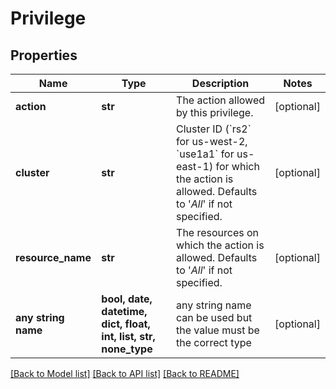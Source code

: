# Privilege


## Properties
Name | Type | Description | Notes
------------ | ------------- | ------------- | -------------
**action** | **str** | The action allowed by this privilege. | [optional] 
**cluster** | **str** | Cluster ID (&#x60;rs2&#x60; for us-west-2, &#x60;use1a1&#x60; for us-east-1) for which the action is allowed. Defaults to &#39;*All*&#39; if not specified. | [optional] 
**resource_name** | **str** | The resources on which the action is allowed. Defaults to &#39;*All*&#39; if not specified. | [optional] 
**any string name** | **bool, date, datetime, dict, float, int, list, str, none_type** | any string name can be used but the value must be the correct type | [optional]

[[Back to Model list]](../README.md#documentation-for-models) [[Back to API list]](../README.md#documentation-for-api-endpoints) [[Back to README]](../README.md)


